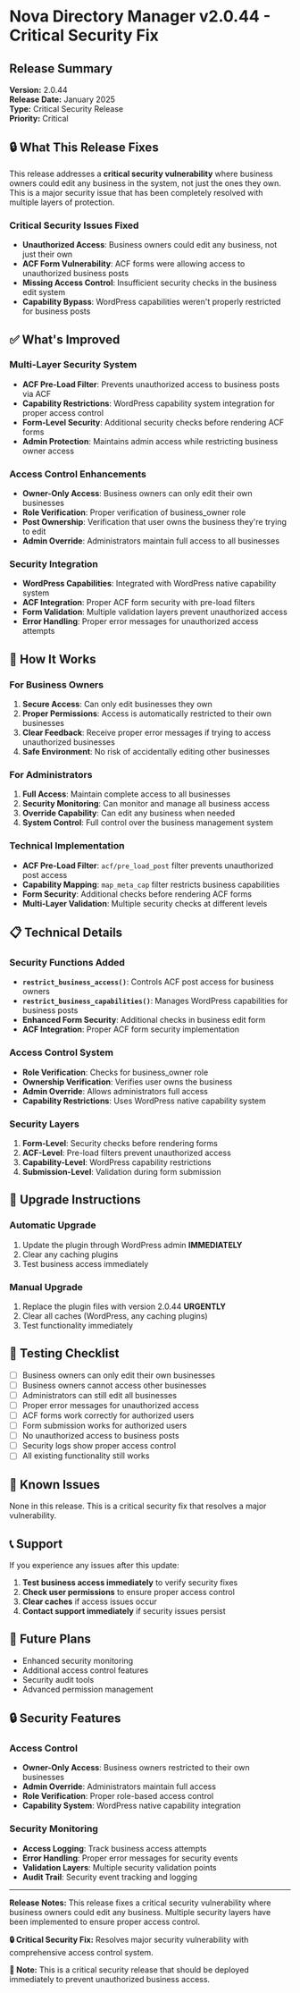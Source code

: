 # Nova Directory Manager v2.0.44 - Critical Security Fix

## Release Summary

**Version:** 2.0.44  
**Release Date:** January 2025  
**Type:** Critical Security Release  
**Priority:** Critical

## 🔒 What This Release Fixes

This release addresses a **critical security vulnerability** where business owners could edit any business in the system, not just the ones they own. This is a major security issue that has been completely resolved with multiple layers of protection.

### Critical Security Issues Fixed
- **Unauthorized Access**: Business owners could edit any business, not just their own
- **ACF Form Vulnerability**: ACF forms were allowing access to unauthorized business posts
- **Missing Access Control**: Insufficient security checks in the business edit system
- **Capability Bypass**: WordPress capabilities weren't properly restricted for business posts

## ✅ What's Improved

### Multi-Layer Security System
- **ACF Pre-Load Filter**: Prevents unauthorized access to business posts via ACF
- **Capability Restrictions**: WordPress capability system integration for proper access control
- **Form-Level Security**: Additional security checks before rendering ACF forms
- **Admin Protection**: Maintains admin access while restricting business owner access

### Access Control Enhancements
- **Owner-Only Access**: Business owners can only edit their own businesses
- **Role Verification**: Proper verification of business_owner role
- **Post Ownership**: Verification that user owns the business they're trying to edit
- **Admin Override**: Administrators maintain full access to all businesses

### Security Integration
- **WordPress Capabilities**: Integrated with WordPress native capability system
- **ACF Integration**: Proper ACF form security with pre-load filters
- **Form Validation**: Multiple validation layers prevent unauthorized access
- **Error Handling**: Proper error messages for unauthorized access attempts

## 🚀 How It Works

### For Business Owners
1. **Secure Access**: Can only edit businesses they own
2. **Proper Permissions**: Access is automatically restricted to their own businesses
3. **Clear Feedback**: Receive proper error messages if trying to access unauthorized businesses
4. **Safe Environment**: No risk of accidentally editing other businesses

### For Administrators
1. **Full Access**: Maintain complete access to all businesses
2. **Security Monitoring**: Can monitor and manage all business access
3. **Override Capability**: Can edit any business when needed
4. **System Control**: Full control over the business management system

### Technical Implementation
- **ACF Pre-Load Filter**: `acf/pre_load_post` filter prevents unauthorized post access
- **Capability Mapping**: `map_meta_cap` filter restricts business capabilities
- **Form Security**: Additional checks before rendering ACF forms
- **Multi-Layer Validation**: Multiple security checks at different levels

## 📋 Technical Details

### Security Functions Added
- **`restrict_business_access()`**: Controls ACF post access for business owners
- **`restrict_business_capabilities()`**: Manages WordPress capabilities for business posts
- **Enhanced Form Security**: Additional checks in business edit form
- **ACF Integration**: Proper ACF form security implementation

### Access Control System
- **Role Verification**: Checks for business_owner role
- **Ownership Verification**: Verifies user owns the business
- **Admin Override**: Allows administrators full access
- **Capability Restrictions**: Uses WordPress native capability system

### Security Layers
1. **Form-Level**: Security checks before rendering forms
2. **ACF-Level**: Pre-load filters prevent unauthorized access
3. **Capability-Level**: WordPress capability restrictions
4. **Submission-Level**: Validation during form submission

## 🔄 Upgrade Instructions

### Automatic Upgrade
1. Update the plugin through WordPress admin **IMMEDIATELY**
2. Clear any caching plugins
3. Test business access immediately

### Manual Upgrade
1. Replace the plugin files with version 2.0.44 **URGENTLY**
2. Clear all caches (WordPress, any caching plugins)
3. Test functionality immediately

## 🧪 Testing Checklist

- [ ] Business owners can only edit their own businesses
- [ ] Business owners cannot access other businesses
- [ ] Administrators can still edit all businesses
- [ ] Proper error messages for unauthorized access
- [ ] ACF forms work correctly for authorized users
- [ ] Form submission works for authorized users
- [ ] No unauthorized access to business posts
- [ ] Security logs show proper access control
- [ ] All existing functionality still works

## 🐛 Known Issues

None in this release. This is a critical security fix that resolves a major vulnerability.

## 📞 Support

If you experience any issues after this update:

1. **Test business access immediately** to verify security fixes
2. **Check user permissions** to ensure proper access control
3. **Clear caches** if access issues occur
4. **Contact support immediately** if security issues persist

## 🔮 Future Plans

- Enhanced security monitoring
- Additional access control features
- Security audit tools
- Advanced permission management

## 🔒 Security Features

### Access Control
- **Owner-Only Access**: Business owners restricted to their own businesses
- **Admin Override**: Administrators maintain full access
- **Role Verification**: Proper role-based access control
- **Capability System**: WordPress native capability integration

### Security Monitoring
- **Access Logging**: Track business access attempts
- **Error Handling**: Proper error messages for security events
- **Validation Layers**: Multiple security validation points
- **Audit Trail**: Security event tracking and logging

---

**Release Notes:** This release fixes a critical security vulnerability where business owners could edit any business. Multiple security layers have been implemented to ensure proper access control.

**🔒 Critical Security Fix:** Resolves major security vulnerability with comprehensive access control system.

**🔄 Note:** This is a critical security release that should be deployed immediately to prevent unauthorized business access.
